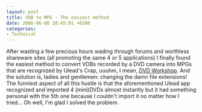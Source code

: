 ```yaml
---
layout: post
title: VOB to MPG - The easiest method
date: 2006-06-08 10:45:01 +0200
categories:
- Technical
---
```

<p>After wasting a few precious hours wading through forums and worthless shareware sites (all promoting the same 4 or 5 applications) I finally found the easiest method to convert VOBs recorded by a DVD camera into MPGs that are recognized by Ulead's Crap, uuuhm, I mean, <a href="http://www.ulead.com/dws/runme.htm">DVD Workshop</a>. And the solution is, ladies and gentlemen: changing the damn file extensions! The funniest aspect of all this hustle is that the aforementioned Ulead app recognized and imported 4 (mini)DVDs almost instantly but it had something personal with the 5th one because I couldn't import it no matter how I tried... Oh well, I'm glad I solved the problem.</p>

